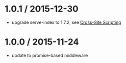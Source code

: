 
1.0.1 / 2015-12-30
==================

* upgrade serve-index to 1.7.2, see [Cross-Site Scripting](https://nodesecurity.io/advisories/serve-index_cross-site-scripting)


1.0.0 / 2015-11-24
==================

* update to promise-based middleware
